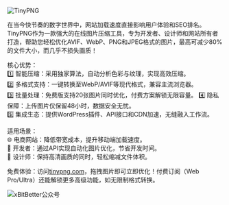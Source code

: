 ![TinyPNG](https://github.com/user-attachments/assets/1a24bd18-8d19-47dc-92e7-7950bfd1ed6b)

在当今快节奏的数字世界中，网站加载速度直接影响用户体验和SEO排名。TinyPNG作为一款强大的在线图片压缩工具，专为开发者、设计师和网站所有者打造，帮助您轻松优化AVIF、WebP、PNG和JPEG格式的图片，最高可减少80%的文件大小，而几乎不损失画质！  

核心优势：  
 1️⃣ 智能压缩：采用独家算法，自动分析色彩与纹理，实现高效压缩。  
 2️⃣ 多格式支持：一键转换至WebP/AVIF等现代格式，兼容主流浏览器。  
 3️⃣ 批量处理：免费版支持20张图片同时优化，付费方案解锁无限容量。 
 4️⃣ 隐私保障：上传图片仅保留48小时，数据安全无忧。  
 5️⃣ 集成生态：提供WordPress插件、API接口和CDN加速，无缝融入工作流。  

适用场景：  
🌐 电商网站：降低带宽成本，提升移动端加载速度。  
📱 开发者：通过API实现自动化图片优化，节省开发时间。  
🎨 设计师：保持高清画质的同时，轻松缩减文件体积。  

免费体验：访问[tinypng.com](https://tinypng.com "tinypng.com")，拖拽图片即可立即优化！付费订阅（Web Pro/Ultra）还能解锁更多高级功能，如无限制格式转换。  

![xBitBetter公众号](https://goohugo.github.io/xbitbetter.png "xBitBetter公众号")
